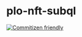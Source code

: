 # plo-nft-subql

[![Commitizen friendly](https://img.shields.io/badge/commitizen-friendly-brightgreen.svg)](http://commitizen.github.io/cz-cli/)
